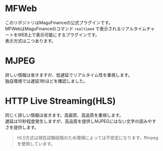 # MFWeb
このリポジトリはMaguFinanceの公式プラグインです。  
MFWebはMaguFinanceのコマンド `realtime4` で表示されるリアルタイムチャートをWEB上で表示可能にするプラグインです。  
表示方式は二つあります。
# MJPEG
詳しい情報は省きますが、低遅延でリアルタイム性を重視します。  
独自環境では遅延1秒ほどを確認しました。
# HTTP Live Streaming(HLS)
同じく詳しい情報は省きます。高画質、高品質を重視します。  
遅延は10秒程度発生しますが、高品質を提供しMJPEGにはない文字の読みやすさを提供します。
> HLS方式は現在試験段階のため環境によっては不安定になります。ffmpegを使用しています。